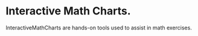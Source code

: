 # Interactive Math Charts.
InteractiveMathCharts are hands-on tools used to assist in math exercises.
